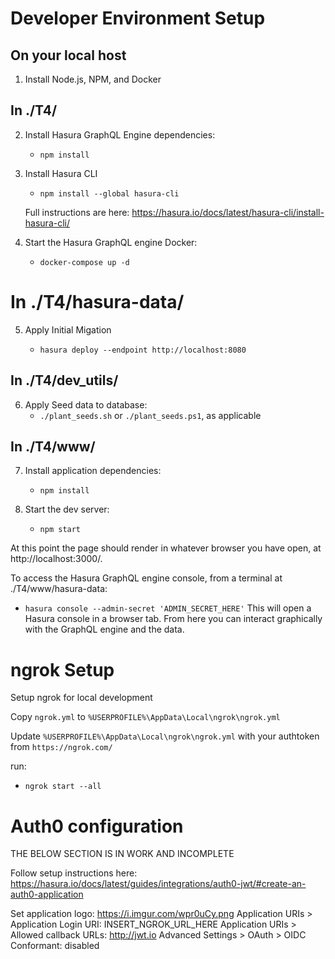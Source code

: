 # Developer Environment Setup

## On your local host

1. Install Node.js, NPM, and Docker

## In ./T4/

2. Install Hasura GraphQL Engine dependencies:

   - `npm install`

3. Install Hasura CLI

   - `npm install --global hasura-cli`

   Full instructions are here: https://hasura.io/docs/latest/hasura-cli/install-hasura-cli/

4. Start the Hasura GraphQL engine Docker:

   - `docker-compose up -d`

# In ./T4/hasura-data/

5. Apply Initial Migation

   - `hasura deploy --endpoint http://localhost:8080`

## In ./T4/dev_utils/

6. Apply Seed data to database:
   - `./plant_seeds.sh` or `./plant_seeds.ps1`, as applicable

## In ./T4/www/

7. Install application dependencies:

   - `npm install`



8. Start the dev server:
   - `npm start`

At this point the page should render in whatever browser you have open, at http://localhost:3000/. 

To access the Hasura GraphQL engine console, from a terminal at ./T4/www/hasura-data:
   - `hasura console --admin-secret 'ADMIN_SECRET_HERE'`
   This will open a Hasura console in a browser tab.  From here you can interact graphically with the GraphQL engine and the data.

# ngrok Setup

Setup ngrok for local development

Copy `ngrok.yml` to `%USERPROFILE%\AppData\Local\ngrok\ngrok.yml`

Update `%USERPROFILE%\AppData\Local\ngrok\ngrok.yml` with your authtoken from `https://ngrok.com/`

run: 
   - `ngrok start --all`

# Auth0 configuration

THE BELOW SECTION IS IN WORK AND INCOMPLETE

Follow setup instructions here: https://hasura.io/docs/latest/guides/integrations/auth0-jwt/#create-an-auth0-application
   
Set application logo: https://i.imgur.com/wpr0uCy.png
Application URIs > Application Login URI: INSERT_NGROK_URL_HERE
Application URIs > Allowed callback URLs: http://jwt.io
Advanced Settings > OAuth > OIDC Conformant: disabled
